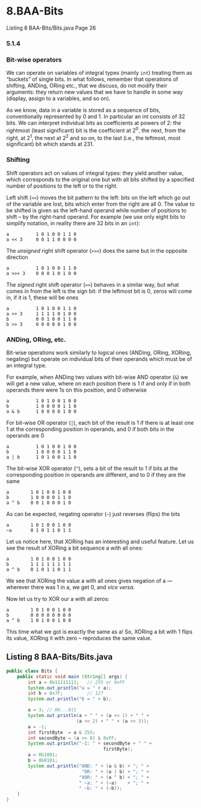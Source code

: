# 8.BAA-Bits
Listing 8 BAA-Bits/Bits.java Page 26

### 5.1.4
### Bit-wise operators

We can operate on variables of integral types (mainly `int`) treating them as “buckets” of single bits. In what follows, remember that operations of shifting, ANDing, ORing etc., that we discuss, do not modify their arguments: they return new values that we have to handle in some way (display, assign to a variables, and so on).

As we know, data in a variable is stored as a sequence of bits, conventionally represented by 0 and 1. In particular an int consists of 32 bits. We can interpret individual bits as coefficients at powers of 2: the rightmost (least significant) bit is the coefficient at 2<sup>0</sup>, the next, from the right, at 2<sup>1</sup>, the next at 2<sup>2</sup> and so on, to the last (i.e., the leftmost, most significant) bit which stands at 231.

### Shifting
Shift operators act on values of integral types: they yield another value, which corresponds to the original one but with all bits shifted by a specified number of positions to the left or to the right.

Left shift (`<<`) moves the bit pattern to the left: bits on the left which go out of the variable are lost, bits which enter from the right are all 0. The value to be shifted is given as the left-hand operand while number of positions to shift – by the right-hand operand. For example (we use only eight bits to simplify notation, in reality there are 32 bits in an `int`):

```
a          1 0 1 0 0 1 1 0
a << 3     0 0 1 1 0 0 0 0
```

The _unsigned_ right shift operator (`>>>`) does the same but in the opposite direction

```
a          1 0 1 0 0 1 1 0
a >>> 3    0 0 0 1 0 1 0 0
```

The _signed_ right shift operator (`>>`) behaves in a similar way, but what comes in from the left is the sign bit: if the leftmost bit is 0, zeros will come in, if it is 1, these will be ones

```
a          1 0 1 0 0 1 1 0
a >> 3     1 1 1 1 0 1 0 0
b          0 0 1 0 0 1 1 0
b >> 3     0 0 0 0 0 1 0 0
```

### ANDing, ORing, etc.
Bit-wise operations work similarly to logical ones (ANDing, ORing, XORing, negating) but operate on individual bits of their operands which must be of an integral type.

For example, when ANDing two values with bit-wise AND operator (`&`) we will get a new value, where on each position there is 1 if and only if in both operands there were 1s on this position, and 0 otherwise

```
a          1 0 1 0 0 1 0 0
b          1 0 0 0 0 1 1 0
a & b      1 0 0 0 0 1 0 0
```

For bit-wise OR operator (`|`), each bit of the result is 1 if there is at least one 1 at the corresponding position in operands, and 0 if both bits in the operands are 0

```
a          1 0 1 0 0 1 0 0
b          1 0 0 0 0 1 1 0
a | b      1 0 1 0 0 1 1 0
```

The bit-wise XOR operator (`^`), sets a bit of the result to 1 if bits at the corresponding position in operands are different, and to 0 if they are the same

```
a        1 0 1 0 0 1 0 0
b        1 0 0 0 0 1 1 0
a ^ b    0 0 1 0 0 0 1 0
```

As can be expected, negating operator (`~`) just reverses (flips) the bits

```
a        1 0 1 0 0 1 0 0
~a       0 1 0 1 1 0 1 1
```

Let us notice here, that XORing has an interesting and useful feature. Let us see the result of XORing a bit sequence a with all ones:

```
a        1 0 1 0 0 1 0 0
b        1 1 1 1 1 1 1 1
a ^ b    0 1 0 1 1 0 1 1
```

We see that XORing the value a with all ones gives negation of a — wherever there was 1 in a, we get 0, and _vice versa._

Now let us try to XOR our a with all zeros:

```
a        1 0 1 0 0 1 0 0
b        0 0 0 0 0 0 0 0
a ^ b    1 0 1 0 0 1 0 0
```

This time what we got is exactly the same as a! So, XORing a bit with 1 flips its value, XORing it with zero – reproduces the same value.

## Listing 8 BAA-Bits/Bits.java

```java
public class Bits {
    public static void main (String[] args) {
        int a = 0b11111111;   // 255 or 0xFF
        System.out.println("a = " + a);
        int b = 0x7F;         // 127
        System.out.println("b = " + b);

        a = 3; // 00...011
        System.out.println(a + " " + (a << 1) + " " +
                          (a << 2) + " " + (a << 3));
        a = -1;
        int firstByte  = a & 255;
        int secondByte = (a >> 8) & 0xFF;
        System.out.println("-1: " + secondByte + " " +
                                    firstByte);
        a = 0b1001;
        b = 0b0101;
        System.out.println("AND: " + (a & b) + "; " +
                            "OR: " + (a | b) + "; " +
                           "XOR: " + (a ^ b) + "; " +
                           " ~a: " + (~a)    + "; " +
                           " ~b: " + (~b));
    }
}
```
